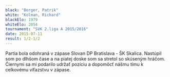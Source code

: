 ```yaml
---
black: "Berger, Patrik"
white: "Kolman, Richard"
blackElo: 1979
whiteElo: 2054
tournament: "SVK 2.liga A 2015/2016"
date: 2015-07-11
result: 1/2-1/2
---
```


Partia bola odohraná v zápase Slovan DP Bratislava - ŠK Skalica. Nastúpil som po dlhšom čase
a na piatej doske som sa stretol so skúseným hráčom. Čiernymi sa mi podarilo udržať pozíciu a dopomôcť nášmu tímu k
celkovému víťazstvu v zápase.